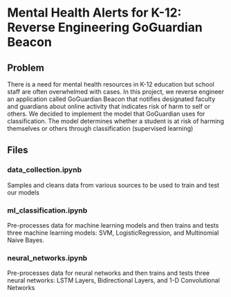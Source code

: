 # Mental Health Alerts for K-12: Reverse Engineering GoGuardian Beacon
## Problem
There is a need for mental health resources in K-12 education but school staff are often overwhelmed with cases. In this project, we reverse engineer an application called GoGuardian Beacon that notifies designated faculty and guardians about online activity that indicates risk of harm to self or others. We decided to implement the model that GoGuardian uses for classification. The model determines whether a student is at risk of harming themselves or others through classification (supervised learning)


## Files 
### data_collection.ipynb 
Samples and cleans data from various sources to be used to train and test our models

### ml_classification.ipynb 
Pre-processes data for machine learning models and then trains and tests three machine learning models: SVM, LogisticRegression, and Multinomial Naive Bayes.

### neural_networks.ipynb
Pre-processes data for neural networks and then trains and tests three neural networks: LSTM Layers, Bidirectional Layers, and 1-D Convolutional Networks

